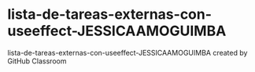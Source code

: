 # lista-de-tareas-externas-con-useeffect-JESSICAAMOGUIMBA
lista-de-tareas-externas-con-useeffect-JESSICAAMOGUIMBA created by GitHub Classroom
